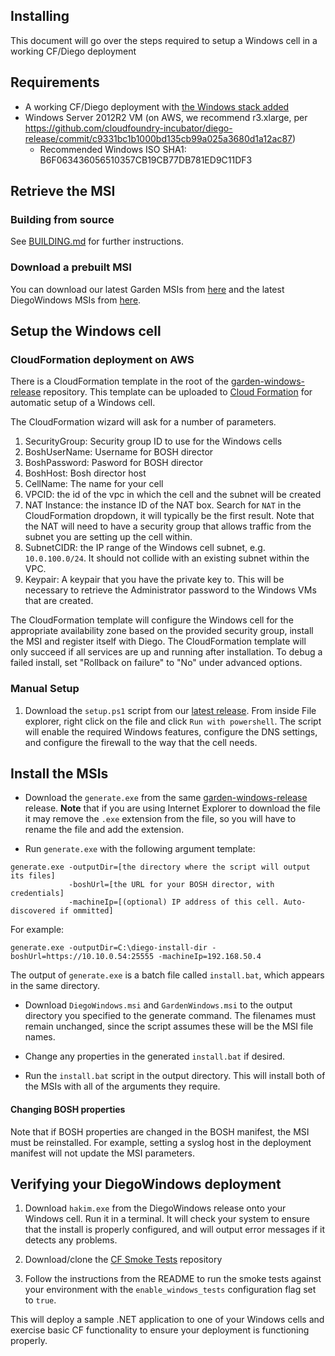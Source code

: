 ## Installing

This document will go over the steps required to setup a Windows cell in a
working CF/Diego deployment

## Requirements

- A working CF/Diego deployment with [the Windows stack added](https://github.com/cloudfoundry-incubator/diego-release/blob/9daae2c5ecff2ee8a9f67e3858e5d797815326ff/stubs-for-cf-release/enable_diego_windows_in_cc.yml)
- Windows Server 2012R2 VM (on AWS, we recommend r3.xlarge, per https://github.com/cloudfoundry-incubator/diego-release/commit/c9331bc1b1000bd135cb99a025a3680d1a12ac87)
  - Recommended Windows ISO SHA1: B6F063436056510357CB19CB77DB781ED9C11DF3

## Retrieve the MSI

### Building from source

See [BUILDING.md](BUILDING.md) for further instructions.

### Download a prebuilt MSI

You can download our latest Garden MSIs from
[here](https://github.com/cloudfoundry-incubator/garden-windows-release/releases/latest)
and the latest DiegoWindows MSIs from
[here](https://github.com/cloudfoundry-incubator/diego-windows-release/releases/latest).

## Setup the Windows cell

### CloudFormation deployment on AWS

There is a CloudFormation template in the root of the
[garden-windows-release](https://github.com/cloudfoundry-incubator/diego-windows-release/)
repository. This template can be uploaded to [Cloud
Formation](https://console.aws.amazon.com/cloudformation/home) for automatic
setup of a Windows cell.

The CloudFormation wizard will ask for a number of parameters.

1. SecurityGroup: Security group ID to use for the Windows cells
1. BoshUserName: Username for BOSH director
1. BoshPassword: Pasword for BOSH director
1. BoshHost: Bosh director host
1. CellName: The name for your cell
1. VPCID: the id of the vpc in which the cell and the subnet will be created
1. NAT Instance: the instance ID of the NAT box. Search for `NAT` in the CloudFormation dropdown, it will typically be the first result. Note that the NAT will need to have a security group that allows traffic from the subnet you are setting up the cell within.
1. SubnetCIDR: the IP range of the Windows cell subnet, e.g. `10.0.100.0/24`. It should not collide with an existing subnet within the VPC.
1. Keypair: A keypair that you have the private key to. This will be necessary to retrieve the Administrator password to the Windows VMs that are created.

The CloudFormation template will configure the Windows cell for the
appropriate availability zone based on the provided security group, install the
MSI and register itself with Diego. The CloudFormation template will only
succeed if all services are up and running after installation. To debug a
failed install, set "Rollback on failure" to "No" under advanced options.

### Manual Setup

1. Download the `setup.ps1` script from
our [latest release](https://github.com/cloudfoundry-incubator/garden-windows-release/releases/latest).
From inside File explorer, right click on the file and click `Run with powershell`.
The script will enable the required Windows features,
configure the DNS settings, and configure the firewall to the way that the cell needs.

## Install the MSIs

- Download the `generate.exe` from the same [garden-windows-release](https://github.com/cloudfoundry-incubator/garden-windows-release/releases/latest) release. **Note** that if you are using Internet Explorer to download the file it may remove the `.exe` extension from the file, so you will have to rename the file and add the extension.

- Run `generate.exe` with the following argument template:

```
generate.exe -outputDir=[the directory where the script will output its files]
             -boshUrl=[the URL for your BOSH director, with credentials]
             -machineIp=[(optional) IP address of this cell. Auto-discovered if ommitted]
```

For example:

```
generate.exe -outputDir=C:\diego-install-dir -boshUrl=https://10.10.0.54:25555 -machineIp=192.168.50.4
```

The output of `generate.exe` is a batch file called `install.bat`, which appears in the same directory.


- Download `DiegoWindows.msi` and `GardenWindows.msi` to the output directory
you specified to the generate command. The filenames must remain unchanged,
since the script assumes these will be the MSI file names.

- Change any properties in the generated `install.bat` if desired.

- Run the `install.bat` script in the output directory. This will install
both of the MSIs with all of the arguments they require.


#### Changing BOSH properties

Note that if BOSH properties are changed in the BOSH manifest, the MSI must be
reinstalled. For example, setting a syslog host in the deployment manifest will
not update the MSI parameters.

## Verifying your DiegoWindows deployment

1. Download `hakim.exe` from the DiegoWindows release onto your Windows cell.
   Run it in a terminal. It will check your system to ensure that the install
   is properly configured, and will output error messages if it detects any
   problems.

1. Download/clone the [CF Smoke Tests](https://github.com/cloudfoundry/cf-smoke-tests) repository

1. Follow the instructions from the README to run the smoke tests against your
environment with the `enable_windows_tests` configuration flag set to `true`.

This will deploy a sample .NET application to one of your Windows cells and
exercise basic CF functionality to ensure your deployment is functioning
properly.
